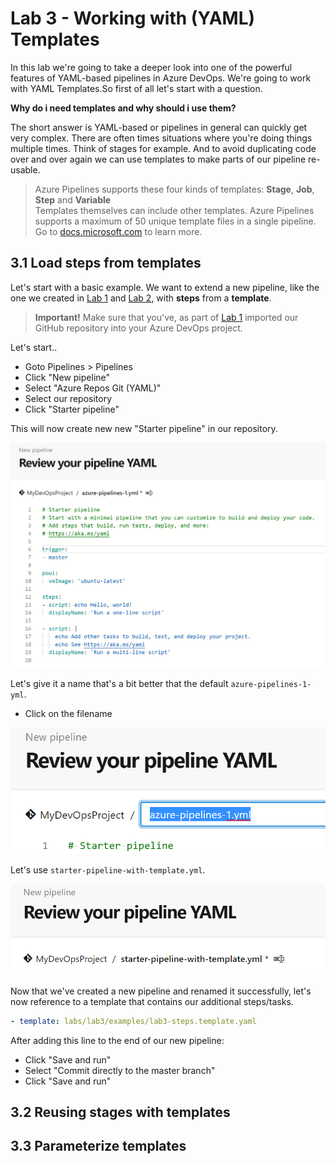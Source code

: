 # Lab 3 - Working with (YAML) Templates

In this lab we're going to take a deeper look into one of the powerful features of YAML-based pipelines in Azure DevOps. We're going to work with YAML Templates.So first of all let's start with a question.

**Why do i need templates and why should i use them?**

The short answer is YAML-based or pipelines in general can quickly get very complex. There are often times situations where you're doing things multiple times. Think of stages for example. And to avoid duplicating code over and over again we can use templates to make parts of our pipeline re-usable.

> Azure Pipelines supports these four kinds of templates: **Stage**, **Job**, **Step** and **Variable**  
> Templates themselves can include other templates. Azure Pipelines supports a maximum of 50 unique template files in a single pipeline. Go to [docs.microsoft.com](https://docs.microsoft.com/azure/devops/pipelines/yaml-schema?view=azure-devops&tabs=schema#template-references) to learn more.

## 3.1 Load steps from templates

Let's start with a basic example. We want to extend a new pipeline, like the one we created in [Lab 1](/labs/lab1/lab1.md) and [Lab 2](/labs/lab2/lab2.md), with **steps** from a **template**.

> **Important!** Make sure that you've, as part of [Lab 1](/labs/lab1/lab1.md#11-create-a-yaml-pipeline-via-gui) imported our GitHub repository into your Azure DevOps project.

Let's start..

* Goto Pipelines > Pipelines
* Click "New pipeline"
* Select "Azure Repos Git (YAML)"
* Select our repository
* Click "Starter pipeline"

This will now create new new "Starter pipeline" in our repository.

![New Starter Pipeline](img/lab3_new_starter_pipeline.png)

Let's give it a name that's a bit better that the default `azure-pipelines-1-yml`.

* Click on the filename

![Rename Starter Pipeline](img/lab3_rename_starter_pipeline.png)

Let's use `starter-pipeline-with-template.yml`.

![Renamed Starter Pipeline](img/lab3_renamed_starter_pipeline.png)

Now that we've created a new pipeline and renamed it successfully, let's now reference to a template that contains our additional steps/tasks.

```YAML
- template: labs/lab3/examples/lab3-steps.template.yaml
```

After adding this line to the end of our new pipeline:

* Click "Save and run"
* Select "Commit directly to the master branch"
* Click "Save and run"

## 3.2 Reusing stages with templates

## 3.3 Parameterize templates
